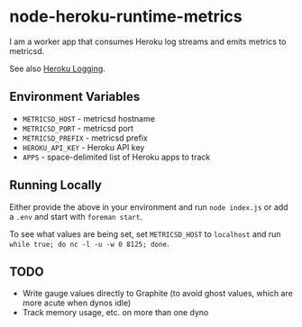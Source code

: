 # node-heroku-runtime-metrics

I am a worker app that consumes Heroku log streams and emits metrics to
metricsd.

See also [Heroku Logging](https://devcenter.heroku.com/articles/logging).

## Environment Variables

* `METRICSD_HOST` - metricsd hostname
* `METRICSD_PORT` - metricsd port
* `METRICSD_PREFIX` - metricsd prefix
* `HEROKU_API_KEY` - Heroku API key
* `APPS` - space-delimited list of Heroku apps to track

## Running Locally

Either provide the above in your environment and run `node index.js` or add
a `.env` and start with `foreman start`.

To see what values are being set, set `METRICSD_HOST` to `localhost` and run
`while true; do nc -l -u -w 0 8125; done`.

## TODO

* Write gauge values directly to Graphite (to avoid ghost values, which are
  more acute when dynos idle)
* Track memory usage, etc. on more than one dyno
